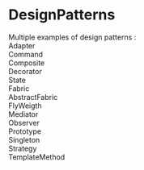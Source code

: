 # DesignPatterns
Multiple examples of design patterns : \
Adapter \
Command \
Composite \
Decorator \
State \
Fabric \
AbstractFabric \
FlyWeigth \
Mediator \
Observer \
Prototype \
Singleton \
Strategy \
TemplateMethod
